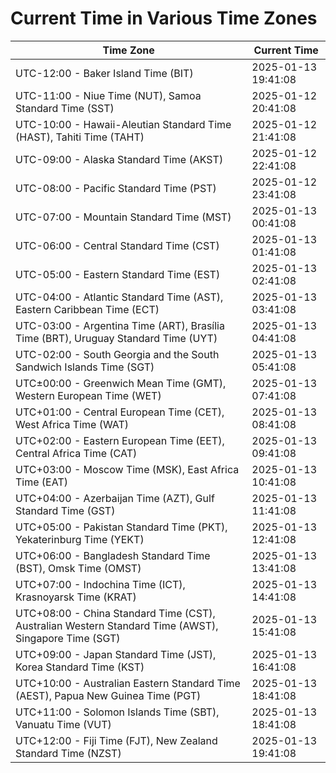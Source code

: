 # Current Time in Various Time Zones

| Time Zone | Current Time |
|-----------|--------------|
| UTC-12:00 - Baker Island Time (BIT) | 2025-01-13 19:41:08 |
| UTC-11:00 - Niue Time (NUT), Samoa Standard Time (SST) | 2025-01-12 20:41:08 |
| UTC-10:00 - Hawaii-Aleutian Standard Time (HAST), Tahiti Time (TAHT) | 2025-01-12 21:41:08 |
| UTC-09:00 - Alaska Standard Time (AKST) | 2025-01-12 22:41:08 |
| UTC-08:00 - Pacific Standard Time (PST) | 2025-01-12 23:41:08 |
| UTC-07:00 - Mountain Standard Time (MST) | 2025-01-13 00:41:08 |
| UTC-06:00 - Central Standard Time (CST) | 2025-01-13 01:41:08 |
| UTC-05:00 - Eastern Standard Time (EST) | 2025-01-13 02:41:08 |
| UTC-04:00 - Atlantic Standard Time (AST), Eastern Caribbean Time (ECT) | 2025-01-13 03:41:08 |
| UTC-03:00 - Argentina Time (ART), Brasília Time (BRT), Uruguay Standard Time (UYT) | 2025-01-13 04:41:08 |
| UTC-02:00 - South Georgia and the South Sandwich Islands Time (SGT) | 2025-01-13 05:41:08 |
| UTC±00:00 - Greenwich Mean Time (GMT), Western European Time (WET) | 2025-01-13 07:41:08 |
| UTC+01:00 - Central European Time (CET), West Africa Time (WAT) | 2025-01-13 08:41:08 |
| UTC+02:00 - Eastern European Time (EET), Central Africa Time (CAT) | 2025-01-13 09:41:08 |
| UTC+03:00 - Moscow Time (MSK), East Africa Time (EAT) | 2025-01-13 10:41:08 |
| UTC+04:00 - Azerbaijan Time (AZT), Gulf Standard Time (GST) | 2025-01-13 11:41:08 |
| UTC+05:00 - Pakistan Standard Time (PKT), Yekaterinburg Time (YEKT) | 2025-01-13 12:41:08 |
| UTC+06:00 - Bangladesh Standard Time (BST), Omsk Time (OMST) | 2025-01-13 13:41:08 |
| UTC+07:00 - Indochina Time (ICT), Krasnoyarsk Time (KRAT) | 2025-01-13 14:41:08 |
| UTC+08:00 - China Standard Time (CST), Australian Western Standard Time (AWST), Singapore Time (SGT) | 2025-01-13 15:41:08 |
| UTC+09:00 - Japan Standard Time (JST), Korea Standard Time (KST) | 2025-01-13 16:41:08 |
| UTC+10:00 - Australian Eastern Standard Time (AEST), Papua New Guinea Time (PGT) | 2025-01-13 18:41:08 |
| UTC+11:00 - Solomon Islands Time (SBT), Vanuatu Time (VUT) | 2025-01-13 18:41:08 |
| UTC+12:00 - Fiji Time (FJT), New Zealand Standard Time (NZST) | 2025-01-13 19:41:08 |
